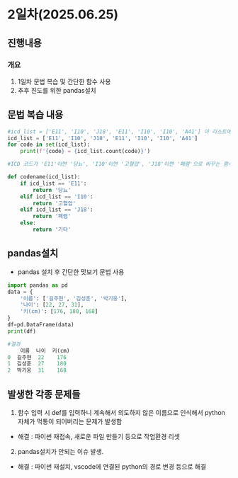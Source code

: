 # 2일차(2025.06.25)
## 진행내용
### 개요
1. 1일차 문법 복습 및 간단한 함수 사용
2. 추후 진도를 위한 pandas설치
## 문법 복습 내용
```python
#icd_list = ['E11', 'I10', 'J18', 'E11', 'I10', 'I10', 'A41'] 이 리스트에서 코드 별 등장 횟수 정리
icd_list = ['E11', 'I10', 'J18', 'E11', 'I10', 'I10', 'A41']
for code in set(icd_list):
    print(f'{code} = {icd_list.count(code)}')
```

```python
#ICD 코드가 'E11'이면 '당뇨', 'I10'이면 '고혈압', 'J18'이면 '폐렴'으로 바꾸는 함수를 짜라.

def codename(icd_list):
    if icd_list == 'E11':
        return '당뇨'
    elif icd_list == 'I10':
        return '고혈압'
    elif icd_list == 'J18':
        return '폐렴'
    else:
        return '기타'
```
## pandas설치
- pandas 설치 후 간단한 맛보기 문법 사용
```python
import pandas as pd
data = {
    '이름': ['길주현', '김성훈', '박기웅'],
    '나이': [22, 27, 31],
    '키(cm)': [176, 180, 168]
}
df=pd.DataFrame(data)
print(df)

#결과
    이름  나이  키(cm)
0  길주현  22    176
1  김성훈  27    180
2  박기웅  31    168
```
## 발생한 각종 문제들
1. 함수 입력 시 def를 입력하니 계속해서 의도하지 않은 이름으로 인식해서 python 자체가 먹통이 되어버리는 문제가 발생함
- 해결 : 파이썬 재접속, 새로운 파일 만들기 등으로 작업환경 리셋

2. pandas설치가 안되는 이슈 발생. 
- 해결 : 파이썬 재설치, vscode에 연결된 python의 경로 변경 등으로 해결
